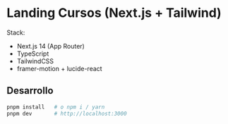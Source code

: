 # Landing Cursos (Next.js + Tailwind)

Stack:
- Next.js 14 (App Router)
- TypeScript
- TailwindCSS
- framer-motion + lucide-react

## Desarrollo

```bash
pnpm install   # o npm i / yarn
pnpm dev       # http://localhost:3000
```


